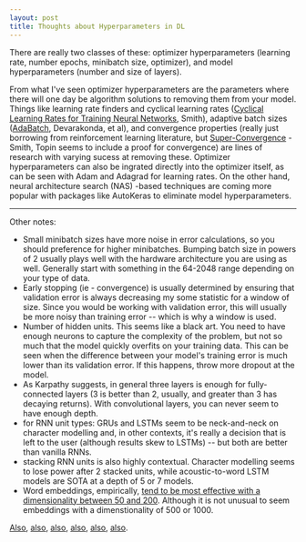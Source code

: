 ```yaml
---
layout: post
title: Thoughts about Hyperparameters in DL
---
```


There are really two classes of these: optimizer hyperparameters (learning rate, number epochs, minibatch size, optimizer), and model hyperparameters (number and size of layers).

From what I've seen optimizer hyperparameters are the parameters where there will one day be algorithm solutions to removing them from your model. Things like learning rate finders and cyclical learning rates ([Cyclical Learning Rates for Training Neural Networks][lrf], Smith), adaptive batch sizes ([AdaBatch][abs], Devarakonda, et al), and convergence properties (really just borrowing from reinforcement learning literature, but [Super-Convergence][cp] - Smith, Topin seems to include a proof for convergence) are lines of research with varying sucess at removing these. Optimizer hyperparameters can also be ingrated directly into the optimizer itself, as can be seen with Adam and Adagrad for learning rates. On the other hand, neural architecture search (NAS) -based techniques are coming more popular with packages like AutoKeras to eliminate model hyperparameters.

---

Other notes:

- Small minibatch sizes have more noise in error calculations, so you should preference for higher minibatches. Bumping batch size in powers of 2 usually plays well with the hardware architecture you are using as well. Generally start with something in the 64-2048 range depending on your type of data.
- Early stopping (ie - convergence) is usually determined by ensuring that validation error is always decreasing my some statistic for a window of size. Since you would be working with validation error, this will usually be more noisy than training error -- which is why a window is used.
- Number of hidden units. This seems like a black art. You need to have enough neurons to capture the complexity of the problem, but not so much that the model quickly overfits on your training data. This can be seen when the difference between your model's training error is much lower than its validation error. If this happens, throw more dropout at the model.
- As Karpathy suggests, in general three layers is enough for fully-connected layers (3 is better than 2, usually, and greater than 3 has decaying returns). With convolutional layers, you can never seem to have enough depth.
- for RNN unit types: GRUs and LSTMs seem to be neck-and-neck on character modelling and, in other contexts, it's really a decision that is left to the user (although results skew to LSTMs) -- but both are better than vanilla RNNs.
- stacking RNN units is also highly contextual. Character modelling seems to lose power after 2 stacked units, while acoustic-to-word LSTM models are SOTA at a depth of 5 or 7 models.
- Word embeddings, empirically, [tend to be most effective with a dimensionality between 50 and 200][word-embeddings]. Although it is not unusual to seem embeddings with a dimenstionality of 500 or 1000.

[Also](https://arxiv.org/abs/1206.5533),
[also](http://www.deeplearningbook.org/contents/guidelines.html),
[also](http://neuralnetworksanddeeplearning.com/chap3.html#how_to_choose_a_neural_network's_hyper-parameters), 
[also](http://yann.lecun.com/exdb/publis/pdf/lecun-98b.pdf), 
[also](https://arxiv.org/abs/1606.02228),
[also](https://arxiv.org/abs/1506.02078).


[word-embeddings]:https://arxiv.org/abs/1507.05523
[lrf]: https://arxiv.org/abs/1506.01186
[abs]: https://arxiv.org/abs/1712.02029
[cp]: https://arxiv.org/abs/1708.07120
